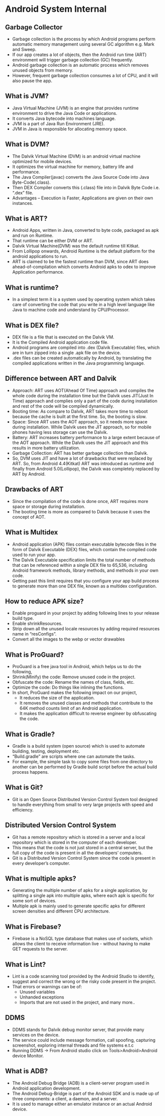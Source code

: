 # Android System Internal

## Garbage Collector

- Garbage collection is the process by which Android programs perform automatic memory management using several GC algorithm e.g. Mark and Sweep.
- If our app creates a lot of objects, then the Android run time (ART) environment will trigger garbage collection (GC) frequently.
- Android garbage collection is an automatic process which removes unused objects from memory.
- However, frequent garbage collection consumes a lot of CPU, and it will also pause the app.

## What is JVM?

- Java Virtual Machine (JVM) is an engine that provides runtime environment to drive the Java Code or applications. 
- It converts Java bytecode into machines language. 
- JVM is a part of Java Run Environment (JRE).
- JVM in Java is responsible for allocating memory space.

   
## What is DVM?

- The Dalvik Virtual Machine (DVM) is an android virtual machine optimized for mobile devices. 
- It optimizes the virtual machine for memory, battery life and performance.
- The Java Compiler(javac) converts the Java Source Code into Java Byte-Code(.class). 
- Then DEX Compiler converts this (.class) file into in Dalvik Byte Code i.e. “.dex” file.
- Advantages – Execution is Faster, Applications are given on their own instances.
     
## What is ART?

- Android Apps, written in Java, converted to byte code, packaged as apk and run on Runtime. 
- That runtime can be either DVM or ART. 
- Dalvik Virtual Machine(DVM) was the default runtime till Kitkat. 
- From Lollipop onwards, Android Runtime is the default platform for the android applications to run. 
- ART is claimed to be the fastest runtime than DVM, since ART does ahead-of-compilation which converts Android apks to odex to improve Application performance.

## What is runtime?

- In a simplest term it is a system used by operating system which takes care of converting the code that you write in a high level language like Java to machine code and understand by CPU/Processor.

## What is DEX file?

- DEX  file is a file that is executed on the Dalvik VM.
- It is the Compiled Android application code file.
- Android programs are compiled into .dex (Dalvik Executable) files, which are in turn zipped into a single .apk file on the device. 
- .dex files can be created automatically by Android, by translating the compiled applications written in the Java programming language.

## Difference between ART and Dalvik

- Approach: ART uses AOT(Ahead Of Time) approach and compiles the whole code during the installation time but the Dalvik uses JIT(Just In Time) approach and complies only a       part of the code during installation and rest of the code will be compiled dynamically.
- Booting time: As compare to Dalvik, ART takes more time to reboot because the cache is built at the first time. So, the booting is slow.
- Space: Since ART uses the AOT approach, so it needs more space during installation. While Dalvik uses the JIT approach, so for mobile phones having less storage can use the     Dalvik.
- Battery: ART increases battery performance to a large extent because of the AOT approach. While the Dalvik uses the JIT approach and this results in more battery utilization.
- Garbage Collection: ART has better garbage collection than Dalvik.
- So, DVM uses JIT and have a lot of drawbacks that were replaced by ART. So, from Android 4.4(Kitkat) ART was introduced as runtime and finally from Android 5.0(Lollipop), the   Dalvik was completely replaced by ART by Android.

## Drawbacks of ART

- Since the compilation of the code is done once, ART requires more space or storage during installation.
- The booting time is more as compared to Dalvik because it uses the concept of AOT.

## What is Multidex

- Android application (APK) files contain executable bytecode files in the form of Dalvik Executable (DEX) files, which contain the compiled code used to run your app. 
- The Dalvik Executable specification limits the total number of methods that can be referenced within a single DEX file to 65,536, including Android framework methods, 
  library methods, and methods in your own code. 
- Getting past this limit requires that you configure your app build process to generate more than one DEX file, known as a multidex configuration.

## How to reduce APK size?

- Enable proguard in your project by adding following lines to your release build type.
- Enable shrinkResources.
- Strip down all the unused locale resources by adding required resources name in “resConfigs”.
- Convert all the images to the webp or vector drawables

## What is ProGuard?

- ProGuard is a free java tool in Android, which helps us to do the following,
- Shrink(Minify) the code: Remove unused code in the project.
- Obfuscate the code: Rename the names of class, fields, etc.
- Optimize the code: Do things like inlining the functions.
- In short, ProGuard makes the following impact on our project,  
    - It reduces the size of the application.
    - It removes the unused classes and methods that contribute to the 64K method counts limit of an Android application.
    - It makes the application difficult to reverse engineer by obfuscating the code.
    
## What is Gradle?

- Gradle is a build system (open source) which is used to automate building, testing, deployment etc. 
- “Build.gradle” are scripts where one can automate the tasks. 
- For example, the simple task to copy some files from one directory to another can be performed by Gradle build script before the actual build process happens.

## What is Git?

- Git is an Open Source Distributed Version Control System tool designed to handle everything from small to very large projects with speed and efficiency.

## Distributed Version Control System

- Git has a remote repository which is stored in a server and a local repository which is stored in the computer of each developer.
- This means that the code is not just stored in a central server, but the full copy of the code is present in all the developers’ computers.
- Git is a Distributed Version Control System since the code is present in every developer’s computer.

## What is multiple apks?

- Generating the multiple number of apks for a single application, by splitting a single apk into multiple apks, where each apk is specific for some sort of devices. 
- Multiple apk is mainly used to generate specific apks for different screen densities and different CPU architecture.

## What is Firebase?

- Firebase is a NoSQL type database that makes use of sockets, which allows the client to receive information live - without having to make GET requests to the server.

## What is Lint?

- Lint is a code scanning tool provided by the Android Studio to identify, suggest and correct the wrong or the risky code present in the project.
- That errors or warnings can be of:
   - Unused variables
   - Unhanded exceptions
   - Imports that are not used in the project, and many more..
   
## DDMS 

- DDMS stands for Dalvik debug monitor server, that provide many services on the device.
- The service could include message formation, call spoofing, capturing screenshot, exploring internal threads and file systems e.t.c
- Running DDMS -> From Android studio click on Tools>Android>Android device Monitor.

## What is ADB?

- The Android Debug Bridge (ADB) is a client-server program used in Android application development. 
- The Android Debug-Bridge is part of the Android SDK and is made up of three components: a client, a daemon, and a server. 
- It is used to manage either an emulator instance or an actual Android device.
